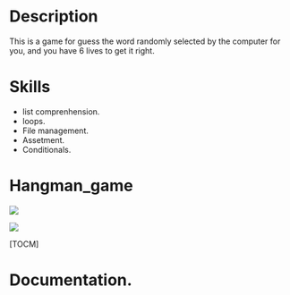 # Description
This is a game for guess the word randomly selected by the computer for you, and you have 6 lives to get it right.

# Skills
- list comprenhension.
- loops.
- File management.
- Assetment.
- Conditionals.

# Hangman_game

![](https://i.imgur.com/Hk6ovKt.png)

![](https://img.shields.io/badge/python-3.9-green)



[TOCM]

# Documentation.

